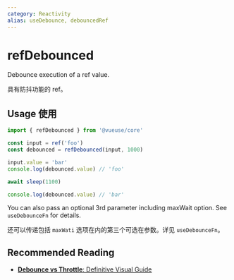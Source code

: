 ```yaml
---
category: Reactivity
alias: useDebounce, debouncedRef
---
```


# refDebounced

Debounce execution of a ref value.

具有防抖功能的 ref。

## Usage 使用

```js {4}
import { refDebounced } from '@vueuse/core'

const input = ref('foo')
const debounced = refDebounced(input, 1000)

input.value = 'bar'
console.log(debounced.value) // 'foo'

await sleep(1100)

console.log(debounced.value) // 'bar'
```
You can also pass an optional 3rd parameter including maxWait option. See `useDebounceFn` for details.

还可以传递包括 `maxWati` 选项在内的第三个可选在参数。详见 `useDebounceFn`。

## Recommended Reading

- [**Debounce vs Throttle**: Definitive Visual Guide](https://redd.one/blog/debounce-vs-throttle)
